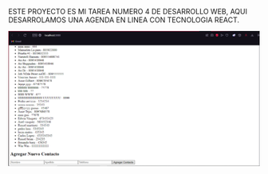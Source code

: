 ESTE PROYECTO ES MI TAREA NUMERO 4 DE DESARROLLO WEB, AQUI DESARROLAMOS UNA AGENDA EN LINEA CON TECNOLOGIA REACT.

![Mi captura de pantalla](Captura.PNG)